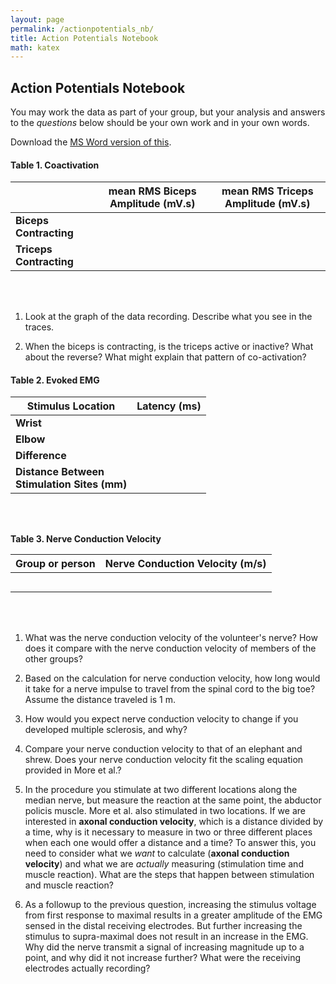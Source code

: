 ```yaml
---
layout: page
permalink: /actionpotentials_nb/
title: Action Potentials Notebook
math: katex
---
```


## Action Potentials Notebook
You may work the data as part of your group, but your analysis and answers to the *questions* below should be your own work and in your own words.

Download the [MS Word version of this](ActionPotentials_notebook.docx).

#### Table 1. Coactivation

|                               | **mean RMS Biceps Amplitude** (mV.s) | **mean RMS Triceps Amplitude** (mV.s) |
|-------------------------------|---------------------------------------|---------------------------------------|
| **Biceps Contracting**        |                                       |                                       |
| **Triceps Contracting**       |                                       |                                       |



&nbsp;  
&nbsp;  

1. Look at the graph of the data recording. Describe what you see in the traces.

2. When the biceps is contracting, is the triceps active or inactive? What about the reverse? What might explain that pattern of co-activation?
&nbsp;  

#### Table 2. Evoked EMG

| **Stimulus Location**                            | **Latency (ms)** |
|-------------------------------------------------|-------------------|
| **Wrist**                                       |                   |
| **Elbow**                                       |                   |
| **Difference**                                  |                   |
| **Distance Between**<br>**Stimulation Sites (mm)** |                   |

&nbsp;  
&nbsp;  

**Table 3. Nerve Conduction Velocity**

| **Group or person** | **Nerve Conduction Velocity (m/s)** |
|-----------|-------------------------------------|
|           |                                     |
|           |                                     |
|           |                                     |
|           |                                     |
|           |                                     |

&nbsp;  
&nbsp;  

1.  What was the nerve conduction velocity of the volunteer's nerve?
    How does it compare with the nerve conduction velocity of members of
    the other groups?

2.  Based on the calculation for nerve conduction velocity, how long
    would it take for a nerve impulse to travel from the spinal cord to
    the big toe? Assume the distance traveled is 1 m.

3. How would you expect nerve conduction velocity to change if you developed multiple sclerosis, and why?
   
4. Compare your nerve conduction velocity to that of an elephant and shrew.  Does your nerve conduction velocity fit the scaling equation provided in More et al.?

5. In the procedure you stimulate at two different locations along the median nerve, but measure the reaction at the same point, the abductor policis muscle. More et al. also stimulated in two locations. If we are interested in **axonal conduction velocity**, which is a distance divided by a time, why is it necessary to measure in two or three different places when each one would offer a distance and a time? To answer this, you need to consider what we *want* to calculate (**axonal conduction velocity**) and what we are *actually* measuring (stimulation time and muscle reaction). What are the steps that happen between stimulation and muscle reaction?

5. As a followup to the previous question, increasing the stimulus voltage from first response to maximal results in a greater amplitude of the EMG sensed in the distal receiving electrodes.  But further increasing the stimulus to supra-maximal does not result in an increase in the EMG.  Why did the nerve transmit a signal of increasing magnitude up to a point, and why did it not increase further?  What were the receiving electrodes actually recording?



